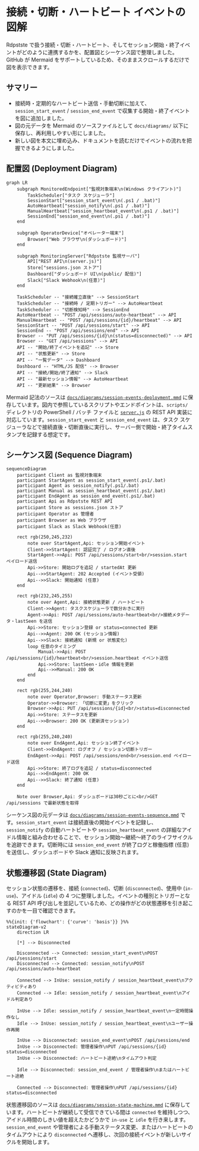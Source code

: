 # 接続・切断・ハートビート イベントの図解

Rdpstste で扱う接続・切断・ハートビート、そしてセッション開始・終了イベントがどのように連携するかを、配置図とシーケンス図で整理しました。GitHub が Mermaid をサポートしているため、そのままスクロールするだけで図を表示できます。

## サマリー

- 接続時・定期的なハートビート送信・手動切断に加えて、`session_start_event` / `session_end_event` で収集する開始・終了イベントを図に追加しました。
- 図の元データを Mermaid のソースファイルとして `docs/diagrams/` 以下に保存し、再利用しやすい形にしました。
- 新しい図を本文に埋め込み、ドキュメントを読むだけでイベントの流れを把握できるようにしました。

## 配置図 (Deployment Diagram)

```mermaid
graph LR
    subgraph MonitoredEndpoint["監視対象端末\n(Windows クライアント)"]
        TaskScheduler["タスク スケジューラ"]
        SessionStart["session_start_event\n(.ps1 / .bat)"]
        AutoHeartbeat["session_notify\n(.ps1 / .bat)"]
        ManualHeartbeat["session_heartbeat_event\n(.ps1 / .bat)"]
        SessionEnd["session_end_event\n(.ps1 / .bat)"]
    end

    subgraph OperatorDevice["オペレーター端末"]
        Browser["Web ブラウザ\n(ダッシュボード)"]
    end

    subgraph MonitoringServer["Rdpstste 監視サーバ"]
        API["REST API\n(server.js)"]
        Store["sessions.json ストア"]
        Dashboard["ダッシュボード UI\n(public/ 配信)"]
        Slack["Slack Webhook\n(任意)"]
    end

    TaskScheduler -- "接続確立直後" --> SessionStart
    TaskScheduler -- "接続時 / 定期トリガー" --> AutoHeartbeat
    TaskScheduler -- "切断検知時" --> SessionEnd
    AutoHeartbeat -- "POST /api/sessions/auto-heartbeat" --> API
    ManualHeartbeat -- "POST /api/sessions/{id}/heartbeat" --> API
    SessionStart -- "POST /api/sessions/start" --> API
    SessionEnd -- "POST /api/sessions/end" --> API
    Browser -- "PUT /api/sessions/{id}\n(status=disconnected)" --> API
    Browser -- "GET /api/sessions" --> API
    API -- "開始/終了イベントを追記" --> Store
    API -- "状態更新" --> Store
    API -- "一覧データ" --> Dashboard
    Dashboard -- "HTML/JS 配信" --> Browser
    API -- "接続/開始/終了通知" --> Slack
    API -- "最新セッション情報" --> AutoHeartbeat
    API -- "更新結果" --> Browser
```

Mermaid 記法のソースは [`docs/diagrams/session-events-deployment.mmd`](./diagrams/session-events-deployment.mmd) に保存しています。図内で参照しているスクリプトやエンドポイントは、`scripts/` ディレクトリの PowerShell / バッチ ファイルと [`server.js`](../server.js) の REST API 実装に対応しています。`session_start_event` と `session_end_event` は、タスク スケジューラなどで接続直後・切断直後に実行し、サーバー側で開始・終了タイムスタンプを記録する想定です。

## シーケンス図 (Sequence Diagram)

```mermaid
sequenceDiagram
    participant Client as 監視対象端末
    participant StartAgent as session_start_event(.ps1/.bat)
    participant Agent as session_notify(.ps1/.bat)
    participant Manual as session_heartbeat_event(.ps1/.bat)
    participant EndAgent as session_end_event(.ps1/.bat)
    participant Api as Rdpstste REST API
    participant Store as sessions.json ストア
    participant Operator as 管理者
    participant Browser as Web ブラウザ
    participant Slack as Slack Webhook(任意)

    rect rgb(250,245,232)
        note over StartAgent,Api: セッション開始イベント
        Client->>StartAgent: 認証完了 / ログオン直後
        StartAgent->>Api: POST /api/sessions/start<br/>session.start ペイロード送信
        Api->>Store: 開始ログを追記 / startedAt 更新
        Api-->>StartAgent: 202 Accepted (イベント受領)
        Api-->>Slack: 開始通知 (任意)
    end

    rect rgb(232,245,255)
        note over Agent,Api: 接続状態更新 / ハートビート
        Client->>Agent: タスクスケジューラで数分おきに実行
        Agent->>Api: POST /api/sessions/auto-heartbeat<br/>接続メタデータ・lastSeen を送信
        Api->>Store: セッション登録 or status=connected 更新
        Api-->>Agent: 200 OK (セッション情報)
        Api-->>Slack: 接続通知 (新規 or 状態変化)
        loop 任意のタイミング
            Manual->>Api: POST /api/sessions/{id}/heartbeat<br/>session.heartbeat イベント送信
            Api->>Store: lastSeen・idle 情報を更新
            Api-->>Manual: 200 OK
        end
    end

    rect rgb(255,244,240)
        note over Operator,Browser: 手動ステータス更新
        Operator->>Browser: 「切断に変更」をクリック
        Browser->>Api: PUT /api/sessions/{id}<br/>status=disconnected
        Api->>Store: ステータスを更新
        Api-->>Browser: 200 OK (更新済セッション)
    end

    rect rgb(255,240,240)
        note over EndAgent,Api: セッション終了イベント
        Client->>EndAgent: ログオフ / セッション切断トリガー
        EndAgent->>Api: POST /api/sessions/end<br/>session.end ペイロード送信
        Api->>Store: 終了ログを追記 / status=disconnected
        Api-->>EndAgent: 200 OK
        Api-->>Slack: 終了通知 (任意)
    end

    Note over Browser,Api: ダッシュボードは30秒ごとに<br/>GET /api/sessions で最新状態を取得
```

シーケンス図の元データは [`docs/diagrams/session-events-sequence.mmd`](./diagrams/session-events-sequence.mmd) です。`session_start_event` は接続直後の開始イベントを記録し、`session_notify` の自動ハートビートや `session_heartbeat_event` の詳細なアイドル情報と組み合わせることで、セッション開始〜継続〜終了のライフサイクルを追跡できます。切断時には `session_end_event` が終了ログと稼働指標 (任意) を送信し、ダッシュボードや Slack 通知に反映されます。

## 状態遷移図 (State Diagram)

セッション状態の遷移を、接続 (`connected`)、切断 (`disconnected`)、使用中 (`in-use`)、アイドル (`idle`) の 4 つに整理しました。イベントの種別とトリガーとなる REST API 呼び出しを並記しているため、どの操作がどの状態遷移を引き起こすのかを一目で確認できます。

```mermaid
%%{init: {'flowchart': {'curve': 'basis'}} }%%
stateDiagram-v2
    direction LR

    [*] --> Disconnected

    Disconnected --> Connected: session_start_event\nPOST /api/sessions/start
    Disconnected --> Connected: session_notify\nPOST /api/sessions/auto-heartbeat

    Connected --> InUse: session_notify / session_heartbeat_event\nアクティビティあり
    Connected --> Idle: session_notify / session_heartbeat_event\nアイドル判定あり

    InUse --> Idle: session_notify / session_heartbeat_event\n一定時間操作なし
    Idle --> InUse: session_notify / session_heartbeat_event\nユーザー操作再開

    InUse --> Disconnected: session_end_event\nPOST /api/sessions/end
    InUse --> Disconnected: 管理者操作\nPUT /api/sessions/{id} status=disconnected
    InUse --> Disconnected: ハートビート途絶\nタイムアウト判定

    Idle --> Disconnected: session_end_event / 管理者操作\nまたはハートビート途絶

    Connected --> Disconnected: 管理者操作\nPUT /api/sessions/{id} status=disconnected
```

状態遷移図のソースは [`docs/diagrams/session-state-machine.mmd`](./diagrams/session-state-machine.mmd) に保存しています。ハートビートが継続して受信できている間は `connected` を維持しつつ、アイドル時間のしきい値を超えたかどうかで `in-use` と `idle` を行き来します。`session_end_event` や管理者による手動ステータス変更、またはハートビートのタイムアウトにより `disconnected` へ遷移し、次回の接続イベントが新しいサイクルを開始します。
